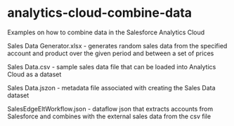 # analytics-cloud-combine-data
Examples on how to combine data in the Salesforce Analytics Cloud

Sales Data Generator.xlsx - generates random sales data from the specified account and product over the given period and between a set of prices

Sales Data.csv - sample sales data file that can be loaded into Analytics Cloud as a dataset

Sales Data.jszon - metadata file associated with creating the Sales Data dataset

SalesEdgeEltWorkflow.json - dataflow json that extracts accounts from Salesforce and combines with the external sales data from the csv file
